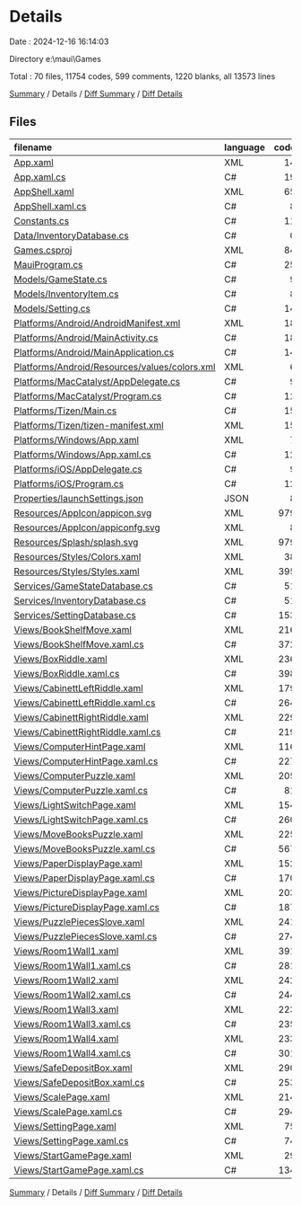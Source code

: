 # Details

Date : 2024-12-16 16:14:03

Directory e:\\maui\\Games

Total : 70 files,  11754 codes, 599 comments, 1220 blanks, all 13573 lines

[Summary](results.md) / Details / [Diff Summary](diff.md) / [Diff Details](diff-details.md)

## Files
| filename | language | code | comment | blank | total |
| :--- | :--- | ---: | ---: | ---: | ---: |
| [App.xaml](/App.xaml) | XML | 14 | 0 | 1 | 15 |
| [App.xaml.cs](/App.xaml.cs) | C# | 19 | 0 | 3 | 22 |
| [AppShell.xaml](/AppShell.xaml) | XML | 65 | 0 | 4 | 69 |
| [AppShell.xaml.cs](/AppShell.xaml.cs) | C# | 8 | 0 | 5 | 13 |
| [Constants.cs](/Constants.cs) | C# | 11 | 0 | 3 | 14 |
| [Data/InventoryDatabase.cs](/Data/InventoryDatabase.cs) | C# | 0 | 0 | 1 | 1 |
| [Games.csproj](/Games.csproj) | XML | 84 | 16 | 17 | 117 |
| [MauiProgram.cs](/MauiProgram.cs) | C# | 25 | 0 | 4 | 29 |
| [Models/GameState.cs](/Models/GameState.cs) | C# | 9 | 0 | 2 | 11 |
| [Models/InventoryItem.cs](/Models/InventoryItem.cs) | C# | 8 | 0 | 1 | 9 |
| [Models/Setting.cs](/Models/Setting.cs) | C# | 14 | 0 | 4 | 18 |
| [Platforms/Android/AndroidManifest.xml](/Platforms/Android/AndroidManifest.xml) | XML | 18 | 0 | 0 | 18 |
| [Platforms/Android/MainActivity.cs](/Platforms/Android/MainActivity.cs) | C# | 18 | 11 | 3 | 32 |
| [Platforms/Android/MainApplication.cs](/Platforms/Android/MainApplication.cs) | C# | 14 | 0 | 3 | 17 |
| [Platforms/Android/Resources/values/colors.xml](/Platforms/Android/Resources/values/colors.xml) | XML | 6 | 0 | 0 | 6 |
| [Platforms/MacCatalyst/AppDelegate.cs](/Platforms/MacCatalyst/AppDelegate.cs) | C# | 9 | 0 | 2 | 11 |
| [Platforms/MacCatalyst/Program.cs](/Platforms/MacCatalyst/Program.cs) | C# | 12 | 3 | 2 | 17 |
| [Platforms/Tizen/Main.cs](/Platforms/Tizen/Main.cs) | C# | 15 | 0 | 3 | 18 |
| [Platforms/Tizen/tizen-manifest.xml](/Platforms/Tizen/tizen-manifest.xml) | XML | 15 | 0 | 0 | 15 |
| [Platforms/Windows/App.xaml](/Platforms/Windows/App.xaml) | XML | 7 | 0 | 2 | 9 |
| [Platforms/Windows/App.xaml.cs](/Platforms/Windows/App.xaml.cs) | C# | 12 | 9 | 5 | 26 |
| [Platforms/iOS/AppDelegate.cs](/Platforms/iOS/AppDelegate.cs) | C# | 9 | 0 | 2 | 11 |
| [Platforms/iOS/Program.cs](/Platforms/iOS/Program.cs) | C# | 12 | 3 | 2 | 17 |
| [Properties/launchSettings.json](/Properties/launchSettings.json) | JSON | 8 | 0 | 0 | 8 |
| [Resources/AppIcon/appicon.svg](/Resources/AppIcon/appicon.svg) | XML | 979 | 0 | 1 | 980 |
| [Resources/AppIcon/appiconfg.svg](/Resources/AppIcon/appiconfg.svg) | XML | 8 | 0 | 0 | 8 |
| [Resources/Splash/splash.svg](/Resources/Splash/splash.svg) | XML | 979 | 0 | 1 | 980 |
| [Resources/Styles/Colors.xaml](/Resources/Styles/Colors.xaml) | XML | 38 | 1 | 6 | 45 |
| [Resources/Styles/Styles.xaml](/Resources/Styles/Styles.xaml) | XML | 395 | 0 | 33 | 428 |
| [Services/GameStateDatabase.cs](/Services/GameStateDatabase.cs) | C# | 51 | 0 | 9 | 60 |
| [Services/InventoryDatabase.cs](/Services/InventoryDatabase.cs) | C# | 51 | 0 | 10 | 61 |
| [Services/SettingDatabase.cs](/Services/SettingDatabase.cs) | C# | 153 | 0 | 14 | 167 |
| [Views/BookShelfMove.xaml](/Views/BookShelfMove.xaml) | XML | 216 | 10 | 17 | 243 |
| [Views/BookShelfMove.xaml.cs](/Views/BookShelfMove.xaml.cs) | C# | 372 | 48 | 69 | 489 |
| [Views/BoxRiddle.xaml](/Views/BoxRiddle.xaml) | XML | 236 | 17 | 16 | 269 |
| [Views/BoxRiddle.xaml.cs](/Views/BoxRiddle.xaml.cs) | C# | 398 | 39 | 69 | 506 |
| [Views/CabinettLeftRiddle.xaml](/Views/CabinettLeftRiddle.xaml) | XML | 179 | 7 | 6 | 192 |
| [Views/CabinettLeftRiddle.xaml.cs](/Views/CabinettLeftRiddle.xaml.cs) | C# | 264 | 20 | 45 | 329 |
| [Views/CabinettRightRiddle.xaml](/Views/CabinettRightRiddle.xaml) | XML | 229 | 16 | 12 | 257 |
| [Views/CabinettRightRiddle.xaml.cs](/Views/CabinettRightRiddle.xaml.cs) | C# | 219 | 14 | 43 | 276 |
| [Views/ComputerHintPage.xaml](/Views/ComputerHintPage.xaml) | XML | 116 | 8 | 8 | 132 |
| [Views/ComputerHintPage.xaml.cs](/Views/ComputerHintPage.xaml.cs) | C# | 227 | 14 | 34 | 275 |
| [Views/ComputerPuzzle.xaml](/Views/ComputerPuzzle.xaml) | XML | 205 | 14 | 15 | 234 |
| [Views/ComputerPuzzle.xaml.cs](/Views/ComputerPuzzle.xaml.cs) | C# | 81 | 9 | 15 | 105 |
| [Views/LightSwitchPage.xaml](/Views/LightSwitchPage.xaml) | XML | 154 | 9 | 9 | 172 |
| [Views/LightSwitchPage.xaml.cs](/Views/LightSwitchPage.xaml.cs) | C# | 260 | 17 | 40 | 317 |
| [Views/MoveBooksPuzzle.xaml](/Views/MoveBooksPuzzle.xaml) | XML | 225 | 15 | 17 | 257 |
| [Views/MoveBooksPuzzle.xaml.cs](/Views/MoveBooksPuzzle.xaml.cs) | C# | 567 | 55 | 107 | 729 |
| [Views/PaperDisplayPage.xaml](/Views/PaperDisplayPage.xaml) | XML | 152 | 9 | 9 | 170 |
| [Views/PaperDisplayPage.xaml.cs](/Views/PaperDisplayPage.xaml.cs) | C# | 170 | 6 | 31 | 207 |
| [Views/PictureDisplayPage.xaml](/Views/PictureDisplayPage.xaml) | XML | 203 | 10 | 12 | 225 |
| [Views/PictureDisplayPage.xaml.cs](/Views/PictureDisplayPage.xaml.cs) | C# | 187 | 7 | 32 | 226 |
| [Views/PuzzlePiecesSlove.xaml](/Views/PuzzlePiecesSlove.xaml) | XML | 241 | 13 | 16 | 270 |
| [Views/PuzzlePiecesSlove.xaml.cs](/Views/PuzzlePiecesSlove.xaml.cs) | C# | 274 | 0 | 48 | 322 |
| [Views/Room1Wall1.xaml](/Views/Room1Wall1.xaml) | XML | 391 | 15 | 25 | 431 |
| [Views/Room1Wall1.xaml.cs](/Views/Room1Wall1.xaml.cs) | C# | 281 | 13 | 48 | 342 |
| [Views/Room1Wall2.xaml](/Views/Room1Wall2.xaml) | XML | 242 | 4 | 10 | 256 |
| [Views/Room1Wall2.xaml.cs](/Views/Room1Wall2.xaml.cs) | C# | 244 | 19 | 44 | 307 |
| [Views/Room1Wall3.xaml](/Views/Room1Wall3.xaml) | XML | 223 | 1 | 10 | 234 |
| [Views/Room1Wall3.xaml.cs](/Views/Room1Wall3.xaml.cs) | C# | 235 | 19 | 41 | 295 |
| [Views/Room1Wall4.xaml](/Views/Room1Wall4.xaml) | XML | 233 | 4 | 12 | 249 |
| [Views/Room1Wall4.xaml.cs](/Views/Room1Wall4.xaml.cs) | C# | 301 | 35 | 54 | 390 |
| [Views/SafeDepositBox.xaml](/Views/SafeDepositBox.xaml) | XML | 290 | 19 | 17 | 326 |
| [Views/SafeDepositBox.xaml.cs](/Views/SafeDepositBox.xaml.cs) | C# | 253 | 25 | 47 | 325 |
| [Views/ScalePage.xaml](/Views/ScalePage.xaml) | XML | 214 | 12 | 12 | 238 |
| [Views/ScalePage.xaml.cs](/Views/ScalePage.xaml.cs) | C# | 294 | 10 | 47 | 351 |
| [Views/SettingPage.xaml](/Views/SettingPage.xaml) | XML | 75 | 4 | 8 | 87 |
| [Views/SettingPage.xaml.cs](/Views/SettingPage.xaml.cs) | C# | 74 | 13 | 14 | 101 |
| [Views/StartGamePage.xaml](/Views/StartGamePage.xaml) | XML | 29 | 0 | 2 | 31 |
| [Views/StartGamePage.xaml.cs](/Views/StartGamePage.xaml.cs) | C# | 134 | 6 | 16 | 156 |

[Summary](results.md) / Details / [Diff Summary](diff.md) / [Diff Details](diff-details.md)